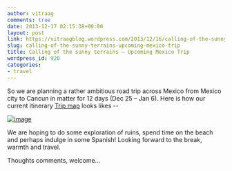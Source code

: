 ```yaml
---
author: vitraag
comments: true
date: 2013-12-17 02:15:38+00:00
layout: post
link: https://vitraagblog.wordpress.com/2013/12/16/calling-of-the-sunny-terrains-upcoming-mexico-trip/
slug: calling-of-the-sunny-terrains-upcoming-mexico-trip
title: Calling of the sunny terrains – Upcoming Mexico Trip
wordpress_id: 920
categories:
- travel
---
```


So we are planning a rather ambitious road trip across Mexico from Mexico city to Cancun in matter for 12 days (Dec 25 – Jan 6). Here is how our current itinerary [Trip map](https://mapsengine.google.com/map/edit?mid=zTDQQFX8ir5M.ksxm6OG_4RXA) looks likes --

 

[![image]({{site.images}}/2013/12/image_thumb.png)]({{site.images}}/2013/12/image.png)

<!-- more -->

We are hoping to do some exploration of ruins, spend time on the beach and perhaps indulge in some Spanish! Looking forward to the break, warmth and travel. 

 

Thoughts comments, welcome…
